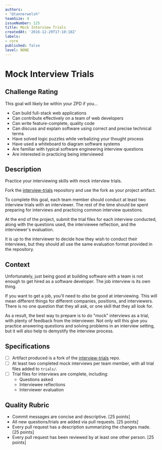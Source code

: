 ```yaml
---
authors:
- "@tannerwelsh"
teamSize: 4
issueNumber: 125
title: Mock Interview Trials
createdAt: '2016-12-29T17:10:18Z'
labels:
- core
published: false
level: NONE
---
```


# Mock Interview Trials

## Challenge Rating

This goal will likely be within your ZPD if you...

- Can build full-stack web applications
- Can contribute effectively on a team of web developers
- Can write feature-complete, quality code
- Can discuss and explain software using correct and precise technical terms
- Have solved logic puzzles while verbalizing your thought process
- Have used a whiteboard to diagram software systems
- Are familiar with typical software engineering interview questions
- Are interested in practicing being interviewed

## Description

Practice your interviewing skills with mock interview trials.

Fork the [interview-trials][interview-trials] repository and use the fork as your project artifact.

To complete this goal, each team member should conduct at least two interview trials with an interviewer. The rest of the time should be spent preparing for interviews and practicing common interview questions.

At the end of the project, submit the trial files for each interview conducted, along with the questions used, the interviewee reflection, and the interviewer's evaluation.

It is up to the interviewer to decide how they wish to conduct their interviews, but they should all use the same evaluation format provided in the repository.

## Context

Unfortunately, just being good at building software with a team is not enough to get hired as a software developer. The job interview is its own thing.

If you want to get a job, you'll need to _also_ be good at interviewing. This will mean different things for different companies, positions, and interviewers. There is no one question that they all ask, or one skill that they all look for.

As a result, the best way to prepare is to do "mock" interviews as a trial, with plenty of feedback from the interviewer. Not only will this give you practice answering questions and solving problems in an interview setting, but it will also help to demystify the interview process.

## Specifications

- [ ] Artifact produced is a fork of the [interview-trials][interview-trials] repo.
- [ ] At least two completed mock interviews per team member, with all trial files added to `trials/`.
- [ ] Trial files for interviews are complete, including:
  - Questions asked
  - Interviewee reflections
  - Interviewer evaluation

## Quality Rubric

- Commit messages are concise and descriptive. [25 points]
- All new questions/trials are added via pull requests. [25 points]
- Every pull request has a description summarizing the changes made. [25 points]
- Every pull request has been reviewed by at least one other person. [25 points]

[interview-trials]: https://github.com/GuildCrafts/interview-trials
